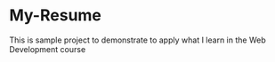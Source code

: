 # My-Resume
This is sample project to demonstrate to apply what I learn in the Web Development course
